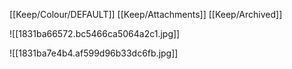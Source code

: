 [[Keep/Colour/DEFAULT]] [[Keep/Attachments]] [[Keep/Archived]] 

![[1831ba66572.bc5466ca5064a2c1.jpg]]

![[1831ba7e4b4.af599d96b33dc6fb.jpg]]